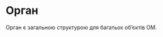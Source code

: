 # Орган

<subject>Орган</subject> <keyword>є</keyword> загальною <keyword>структурою</keyword> для багатьох обʼєктів <subject>
ОМ</subject>.
